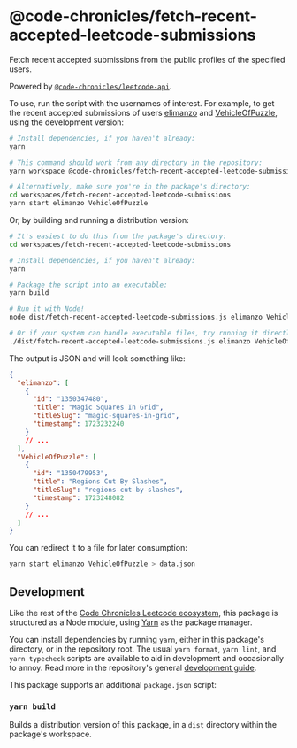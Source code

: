 # @code-chronicles/fetch-recent-accepted-leetcode-submissions

Fetch recent accepted submissions from the public profiles of the specified users.

Powered by [`@code-chronicles/leetcode-api`](../leetcode-api/).

To use, run the script with the usernames of interest. For example, to get the recent accepted submissions of users [elimanzo](https://leetcode.com/u/elimanzo/) and [VehicleOfPuzzle](https://leetcode.com/u/VehicleOfPuzzle/), using the development version:

```sh
# Install dependencies, if you haven't already:
yarn

# This command should work from any directory in the repository:
yarn workspace @code-chronicles/fetch-recent-accepted-leetcode-submissions elimanzo VehicleOfPuzzle

# Alternatively, make sure you're in the package's directory:
cd workspaces/fetch-recent-accepted-leetcode-submissions
yarn start elimanzo VehicleOfPuzzle
```

Or, by building and running a distribution version:

```sh
# It's easiest to do this from the package's directory:
cd workspaces/fetch-recent-accepted-leetcode-submissions

# Install dependencies, if you haven't already:
yarn

# Package the script into an executable:
yarn build

# Run it with Node!
node dist/fetch-recent-accepted-leetcode-submissions.js elimanzo VehicleOfPuzzle

# Or if your system can handle executable files, try running it directly:
./dist/fetch-recent-accepted-leetcode-submissions.js elimanzo VehicleOfPuzzle
```

The output is JSON and will look something like:

```json
{
  "elimanzo": [
    {
      "id": "1350347480",
      "title": "Magic Squares In Grid",
      "titleSlug": "magic-squares-in-grid",
      "timestamp": 1723232240
    }
    // ...
  ],
  "VehicleOfPuzzle": [
    {
      "id": "1350479953",
      "title": "Regions Cut By Slashes",
      "titleSlug": "regions-cut-by-slashes",
      "timestamp": 1723248082
    }
    // ...
  ]
}
```

You can redirect it to a file for later consumption:

```sh
yarn start elimanzo VehicleOfPuzzle > data.json
```

## Development

Like the rest of the [Code Chronicles Leetcode ecosystem](../../), this package is structured as a Node module, using [Yarn](https://yarnpkg.com/) as the package manager.

You can install dependencies by running `yarn`, either in this package's directory, or in the repository root. The usual `yarn format`, `yarn lint`, and `yarn typecheck` scripts are available to aid in development and occasionally to annoy. Read more in the repository's general [development guide](../../DEVELOPMENT.md).

This package supports an additional `package.json` script:

### `yarn build`

Builds a distribution version of this package, in a `dist` directory within the package's workspace.

